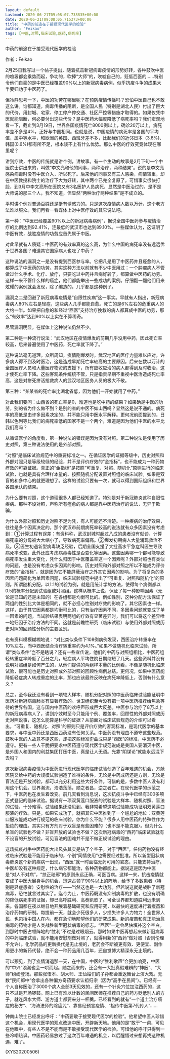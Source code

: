 ```yaml
---
layout: default
Lastmod: 2020-06-21T09:08:07.738835+00:00
date: 2020-06-21T09:08:05.715373+00:00
title: "中药的前途在于接受现代医学的检验"
author: "Feikao"
tags: [中医,对照,临床试验,医药,病死率]
---
```


中药的前途在于接受现代医学的检验

作者：Feikao

2月25日我写过一个帖子提出，随着抗击新冠病毒疫情的形势好转，各种鼓吹中医的喧嚣都会乘势而起，争功的，吹捧“大师”的，吹嘘自己的，贬低西医的……特别令他们自豪的是中医已经覆盖90%以上的新冠病毒病例，似乎抗疫斗争的成果大半要归功于中医药了。

但冷静思考一下，中医的功劳在哪里呢？在预防疫情传播吗？恐怕中医自己也不敢这么讲。谁都知道，病毒传播的阻断，是全国人民（特别是湖北人民）付出了巨大的代价，用封城、宅家、停工停产停交通、社区严控等措施才取得的。如果仅凭中医就能阻断，何必要付出这些代价？是中医药大幅度降低了病死率吗？我们宏观地看一下，截止到3月19日，世界各国疫情死亡8000例以上，确诊20万以上，病死率差不多是4%，正好与中国相同。也就是说，中国疫情的病死率是各国的平均值，属中等水平，和欧洲的英国、西班牙差不多，比起我们的近邻日本（3.6%)、韩国(0.6%)都有所不足，根本谈不上有什么优势。那么中医的疗效究竟体现在哪里呢？

讲到疗效，中医的传统就是讲个例，讲故事。有一个生动的故事是2月下旬一个中医院士讲出来的，叫做“李文亮和他的同事，两种治疗，两种结果”。说的是李文亮感染病毒时没有中医介入，所以死了。后来他的同事又有三人感染，病情较重，却在中医教授和院士的治疗下大为好转，其中两个已完全复原了。可惜事实很快打脸，到3月中李文亮所在医院又有3名医护人员病死，显然是中医治过的。是不是大师说的那三个人，我不知道，但显然“两种治疗两种结果”是不成立的。

平时讲个例对普通百姓还是挺有诱惑力的。只是这次疫情病人数以万计，这个老方法难以服众。我们再看一看媒体上对中医疗效的其它说法吧。

第一种：“中医已经覆盖90%以上的新冠病毒病例”，据说全国中医药参与疫情治疗的比例达到92.41%，连最低的武汉市也达到89.10%。一些媒体认为，这证明了中医有效，战胜疫情的功劳应首先属于中医。

对此早就有人质疑：中医药的有效率真的这么高，为什么中国的病死率没有远远优于世界各国？难道其它国家病人也吃了中药？

这种说法的漏洞之一是没有提到西医参与率。它把凡是用了中医药并且痊愈的人，都算成了中医药的功劳。其实这种方法以前就有不少中医用过：一个肿瘤病人不管做过什么手术、化疗、放疗，只要吃过中药并且病好转了，都算做中医药的功劳。这样一来不管什么样的癌症，他们都能举出一些成功的案例。仔细翻一翻他们用来炫耀的案例就会发现，除了编造的，几乎都是这种例子。

漏洞之二是回避了新冠病毒疫情是“自限性疾病”这一事实。早就有人指出，新冠病毒病人80%左右是轻症，这些病人几乎都能自愈。死亡的是6%左右的危重病人的大约一半。如果把自愈的和经过“西医”支持治疗挽救的病人都算成中医的功劳，那么“有效率”达到90%以上实在不算稀奇。

尽管漏洞明显，在媒体上这种说法仍然不少。

第二种是一种流行说法：“武汉地区在疫情爆发的前期几乎没用中药，因此死亡率较高，后来普遍使用了中医药，死亡率就下降了。”

这种说法毫无道理。众所周知，疫情刚爆发时，武汉地区的医疗力量难以应对，许多病人得不到及时医治，这是造成早期死亡率较高的主要原因。后来在数以万计的全国医疗人员和大量医疗物资的支援下，所有应收应治的病人都得到及时收治，这才使死亡率下降。这些客观条件统统不管，只是指责早期不重视中医治造成死亡率高，这是对拼死拼活抢救病人的武汉地区医务人员的极大不敬。

第三种：“某某省的死亡率比湖北省低，因为他们一开始就用了中药。”

对此我们要问：山西省的死亡率是0，难道也是吃中药的结果？如果确是中医的功劳，别的省为什么做不到？是别的省的中医不如山西吗？显然这是说不通的。病死率的高低是由许多因素决定的，并不能只用中医水平解释。更何况前面提到的，日韩以色列等比我们的病死率低的国家不是一个两个，难道是因为他们中医的水平比我们高吗？

从循证医学的角度看，第一种说法的错误是因为没有对照。第二种说法是使用了历史对照，第三种说法使用的是外部对照。

“对照”是临床试验规范中的重要标准之一。在循证医学的证据等级中，历史对照和外部对照只是等级较低的经验，并不是评价疗效的“金指标”，也不能成为一种药物疗效的可靠证据。真正的“金指标”是按照“可重复、对照、随机化”原则进行的临床试验，也就是具有合理样本量的、按照随机分配设置对照组的临床试验。如果是双盲的和多中心的就更理想了。这样的试验只要有一次，就可以得到国际组织和世界各国承认的结果。

为什么要有对照，这个道理很多人都已经知道了。特别是对于新冠肺炎这种自限性疾病。那种不设对照，声称所有痊愈的病人都是靠中医药治疗的说法，无异于欺骗。

为什么外部对照和历史对照不足为凭，有人可能还不清楚。一种疾病的治疗效果，往往是多个因素决定的。那个武汉市前期病死率较高的说法就有众多因素没有考虑到：①计算过程有误差：有资料称，武汉封城时超过八成的患者没有就诊，计算病死率的分母被大大缩小了，导致病死率偏高。②爆发初期病人大量涌现救治不及。③医生初遇新型病毒缺乏经验，后期全国支援了大批高水平急症科医生导致病死率改变。此外还应考虑病毒毒性是否变化等因素。这些因素哪一个都可能导致病死率发生重大变化，凭什么归因于中医覆盖率这一个因素呢？外部对照也有类似的问题，也是没有考虑众多因素的影响。历史对照和外部对照之所以不能成为评价疗效的“金指标”，就是因为它不能屏蔽治疗之外其它因素的影响。为了将复杂的多因素问题简化为单因素问题，临床试验规范中提出了“可重复、对照和随机化”的原则。所谓随机分配，以1:1的试验为例，就是用统计学的方法，使得每个病例都以0.5的概率分配到试验组或对照组。这样从概率上说，保证了每一种影响因素（无论是已知的还是未知的）在各组都是均衡可比的。例如性别，这种分配方法保证了两组的性别比大体是相同的，就不必担心性别对疗效的影响了。其它因素也一样。这样，由于其它因素都是均衡可比的，只有治疗因素不同，多因素问题就变成了单一因素的问题，当试验结果表明两组的疗效有显著差异时，我们可以将这个差异唯一地归因于治疗方法的不同。这就是前瞻性研究（临床试验）与使用外部对照或历史对照的回顾性分析的主要区别。

也有资料模模糊糊地说：“对比类似条件下108例病例发现，西医治疗转重率在10%左右，而中西医结合治疗转重率约为4.1%。”如果不做随机化临床试验，所谓“类似条件”岂不是瞎说？还有一些宣传说，他们的中药与对照组相比，中医药组轻转重症率降低了百分之几，轻症病人平均住院日期缩短了几天。这些资料并没有说明对照组是如何产生的，从他们提供的两组样本量的比例看，不像是随机化临床试验，很可能也是历史对照或外部对照的回顾性病例总结。更何况，如果中医药能降低轻症病人转成重症的比率，那也应该最终反映在病死率降低上，否则有什么意义？

总之，至今我还没有看到一项较大样本、随机分配对照的中医药临床试验能证明中医药对新冠病毒肺炎有显著疗效的。世卫组织至今没有把一项中医药推荐给焦急等待的世界各国，这与国内中医药的欢呼声形成巨大反差。中医参与治疗了8万以上的新冠病毒病人了，讲到疗效时至今只能用个例、覆盖率，回顾性的外部对照或历史对照说事，这怎么能算是科学的证据？从前面对临床试验规范的介绍可以看出，“可重复、随机化、对照”的原则只是评价疗效的客观标准，是现代医学的基本要求，与中医中药还是西医西药没有任何关系。中医药没有理由不遵守这些规范。鼓吹中医的人故意不提这些，却把这些标准歪曲成只是“西医”的标准，中医药不必遵守。更有一些人干脆把要求中医药遵守现代医学规范说成是美国人要消灭中医，是外国人和国内的利益集团打压中医，真是让人无语。光靠“阴谋论”就能永远混下去吗？

这次新冠病毒疫情为中医药进行现代医学的临床试验创造了百年难遇的机会，方舱医院又给中药的大规模试验创造了难得的条件，无论是中药成药还是方剂，无论是盲法还是开放试验，都可以充分利用这些大好条件。可惜的是，多数中医人没有利用这个机会。世界潮流，浩浩荡荡，顺之者昌，逆之者亡。在现代医学的示范之下，中医药也在发生着改变。前几天看到消息说，这次抗疫斗争中已经有300多项正式登记的临床试验。据说有一项双黄莲口服液的试验是大样本、随机对照、盲法的试验，十分难得。试验结果还没见到。我非常希望这项试验能成功证明双黄莲口服液的疗效。只是，如果它成功了，就把其它中医推到了一个尴尬的地位：双黄莲口服液能成功进行规范的临床试验，你为什么不能？很多人用中医药的特殊性作为拒绝的理由。其实只有方剂对于双盲是有些困难的（也不是不能克服）。但为什么单盲的试验也不做？非盲开放的试验也不做？这次新冠病毒的“西药”临床试验就有不设盲的开放试验，可见盲法的困难并不是不做正规试验的理由。

这场抗疫战争中医药能大出风头其实是钻了个空子。对于“西医”，任何药物没有经过临床试验是不能用于临床的，个别“同情使用”也需要经过批准。所以新型冠状病毒肺炎这个新的疾病一出现，“西医”就一时面临无药可用的窘态，只能支持治疗。中医却没有这种规定，什么病它都能治，各种药物都能上。据说这是因为中医是“对人不对病”，“扶正祛邪”的原则永远正确，可医百病。这样一来，抗击疫情就变成了中医大展身手的机会，迅速占领了90%以上的阵地，给予了多数患者（特别是轻症患者）安慰性的治疗——当然这也是一大功劳。但若说这就是战胜了新冠病毒，恐怕就言过其实了。迄今为止，中医药既没有抑制病毒的扩散，也没有明确的降低病死率的证据，却已高呼胜利、高奏凯歌了。可全世界都知道胜利远未到来。各国都在夜以继日地开展着基础研究和应用研究，以最快的速度进行着疫苗和治疗药物的研制。每提前一天，就会少死很多人，少损失许多人力物力！全世界人民，也包括中国人在内，都在急切地盼望他们的研究成果。新的疫苗和真正能治愈病毒的药物才是人类战胜新型冠状病毒的标志。“西医”一定会尽快填补这个空白。到那时中医占领阵地的“胜利”不过是过眼烟云。那时如果中医再想起来做新冠病毒的中药临床试验，就不能用安慰剂做对照了，就得用新的“西药”做对照（否则伦理不允许）。化学药品的更新换代是无止境的，老药会不断被更有效、更便宜、副作用更小的新药代替，绝不会一种药品用几百年，还自觉博大精深永无止境的。

可以预见，到了疫情消退那一天，在中国，中医的“胜利歌声”会更加响亮，中医的“中兴”浪潮也会一哄而起。随之而来的，还会有一大批真假难辨的“神医”、“大师”纷纷登场。那些张悟本、胡大师、王仙姑们的子孙都会重返舞台上演大戏。无数“民间郎中”会拿出各种偏方奇药要求认祖归宗（因为“高手在民间”）。已经有一个人自称医治了3000个病人全部3天见效的，还有一个针灸穴位加注西药的，这只不过是开场锣鼓。网上已有难以计数的民间医师在推荐自己的药方贬低别人的方子，就连风水大师、游方道士都要来分一杯羹。已经看到的就有“一个道士治疗癌症的秘方”、“海涛法师的除癌咒”、靠易经预言疫情、“祖传中医第7代传人”……

钟南山院士已经发出呼吁：“中药要敢于接受现代医学的检验”。他希望中医人珍惜这个机会，用现代医学的观点改造中医，开辟新天地。他用的是“敢于”一词，可见在他眼中，有些人不是不能而是不敢接受现代医学的检验。可惜他的呼吁只得到一些冷嘲热讽。中医药轻易放过了这次百年难遇的机会，以后醒悟过来想再找这种机遇，难了。

(XYS20200506)

